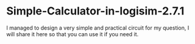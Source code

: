 # Simple-Calculator-in-logisim-2.7.1
I managed to design a very simple and practical circuit for my question, I will share it here so that you can use it if you need it.
